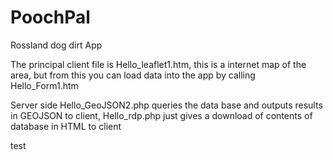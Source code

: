 # PoochPal
Rossland dog dirt App

The principal client file is Hello_leaflet1.htm, this is a internet map of the area, but from this you can load data into the app by calling Hello_Form1.htm

Server side Hello_GeoJSON2.php queries the data base and outputs results in GEOJSON to client, Hello_rdp.php just gives a download of contents of database in HTML to client

test
